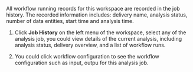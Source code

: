 All workflow running records for this workspace are recorded in the job history. The recorded information includes: delivery name, analysis status, number of data entities, start time and analysis time.

1. Click **Job History** on the left menu of the workspace, select any of the analysis job, you could view details of the current analysis, including analysis status, delivery overview, and a list of workflow runs.
	

2. You could click workflow configuration to see the workflow configuration such as input, outpu for this analysis job.
